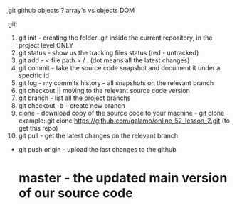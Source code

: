 git
github
objects ?
array's vs objects
DOM

git:

1. git init - creating the folder .git inside the current repository, in the project level ONLY
2. git status - show us the tracking files status (red - untracked)
3. git add - < file path > / . (dot means all the latest changes)
4. git commit - take the source code snapshot and document it under a specific id
5. git log - my commits history - all snapshots on the relevant branch
6. git checkout <commit hash> || <branch name> moving to the relevant source code version
7. git branch - list all the project branchs
8. git checkout -b <branch name> - create new branch
9. clone - download copy of the source code to your machine - git clone <URL>
   example:
   git clone https://github.com/galamo/online_52_lesson_2.git (to get this repo)
10. git pull - get the latest changes on the relevant branch

- git push origin - upload the last changes to the github

  # master - the updated main version of our source code
